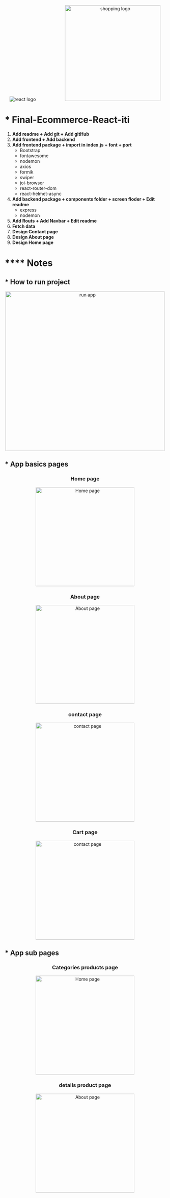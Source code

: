 <div align="center">
    <img src="https://user-images.githubusercontent.com/87585934/190381777-fd1ffacd-5950-4af0-aa5a-fe186021230e.png" alt="react logo"> 
    &emsp;&emsp;&emsp;&emsp;&emsp;&emsp;
    <img src="https://user-images.githubusercontent.com/87585934/190381807-975f3a53-dfc9-4e98-8310-b66f6698e130.jpg" alt="shopping logo" width="300px"> 
</div>

# \* Final-Ecommerce-React-iti

<ol>
<li> <b> Add readme + Add git + Add gitHub</b>
<li> <b> Add frontend + Add backend</b>
<li> <b> Add frontend package + import in index.js + font + port</b> <ul>
<li>Bootstrap
<li>fontawesome
<li>nodemon
<li>axios
<li>formik 
<li>swiper
<li>joi-browser
<li>react-router-dom
<li>react-helmet-async
</ul></li>
<li> <b> Add backend package + components folder + screen floder + Edit readme</b><ul>
<li>express
<li>nodemon
</ul>
<li> <b> Add Routs + Add Navbar + Edit readme</b>
<li> <b> Fetch data</b>
<li> <b> Design Contact page</b>
<li> <b> Design About page</b>
<li> <b> Design Home page</b>
</ol>

# **** Notes
## * How to run project
<div align="center">
<img  src="https://user-images.githubusercontent.com/87585934/192110543-7ed7c918-a45f-4111-877c-0f3f23415777.jpg" alt="run app" width="500px"> 
</div>


## * App basics pages 
<div align="center">
    <span align="center">
        <h3>Home page</h3>
        <img src="https://user-images.githubusercontent.com/87585934/192111044-503a0609-803e-4008-ba96-157f81da07ea.jpg" alt=" Home page" width="310px">
    </span>
    <span align="center">
        <h3>About page</h3>
        <img src="https://user-images.githubusercontent.com/87585934/192110831-ea898187-b1b7-49e7-9a95-eafd1a99a72d.jpg" alt="About page" width="310px"> 
    </span>
    <span align="center">
        <h3>contact page</h3>
        <img src="https://user-images.githubusercontent.com/87585934/192110833-9dbceddd-6677-4bc2-b635-6d477d475ff8.jpg" alt=" contact page" width="310px"> 
    </span>
    </span>
    <span align="center">
        <h3>Cart page</h3>
        <img src="https://user-images.githubusercontent.com/87585934/192111549-39a7ae5a-44f1-4647-bd71-30a4f15ba8f4.jpg" alt=" contact page" width="310px"> 
    </span>
    
</div>



## * App sub pages
<div align="center">
    <span align="center">
        <h3>Categories products page</h3>
        <img src="https://user-images.githubusercontent.com/87585934/192111577-8fb8e143-d364-4594-ab64-04b86784c36b.jpg" alt=" Home page" width="310px">
    </span>
    <span align="center">
        <h3>details product page</h3>
        <img src="https://user-images.githubusercontent.com/87585934/192111580-6c8999cb-5b46-475e-b119-ad1203687ac0.jpg" alt="About page" width="310px"> 
    </span>
</div>






